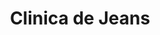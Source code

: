 ---
title: "Clinica de Jeans"
url: /ciudad-satelite/clinica-de-jeans-avenida-satelite/
shop: Schneiderei
---